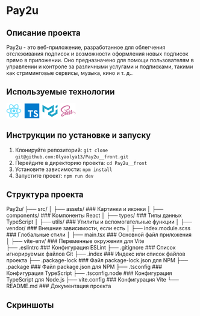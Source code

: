 # Pay2u

## Описание проекта

Pay2u - это веб-приложение, разработанное для облегчения отслеживания подписок и возможности оформления новых подписок прямо в приложении. Оно предназначено для помощи пользователям в управлении и контроле за различными услугами и подписками, такими как стриминговые сервисы, музыка, кино и т. д..

## Используемые технологии

<div>
<img src="https://github.com/devicons/devicon/blob/master/icons/react/react-original.svg" title="React" alt="React" width="40" height="40"/>&nbsp
  <img src="https://github.com/devicons/devicon/blob/master/icons/typescript/typescript-original.svg" title="typescript" alt="typescript" width="40" height="40"/>&nbsp;
  <img src="https://github.com/devicons/devicon/blob/master/icons/materialui/materialui-plain.svg" title="MUI" alt="MUI" width="40" height="40"/>&nbsp;
  <img src="https://github.com/devicons/devicon/blob/master/icons/sass/sass-original.svg" title="Sass" alt="Sass" width="40" height="40"/>&nbsp;
</div>

## Инструкции по установке и запуску

1. Клонируйте репозиторий: `git clone git@github.com:Olyaolya13/Pay2u__front.git`
2. Перейдите в директорию проекта: `cd Pay2u__front`
3. Установите зависимости: `npm install`
4. Запустите проект: `npm run dev`

## Структура проекта

Pay2u/
├── src/
│ ├── assets/ ### Картинки и иконки
│ ├── components/ ### Компоненты React
│ ├── types/ ### Типы данных TypeScript
│ ├── utils/ ### Утилиты и вспомогательные функции
│ ├── vendor/ ### Внешние зависимости, если есть
│ ├── index.module.scss ### Глобальные стили
│ ├── main.tsx ### Основной файл приложения
│ ├── vite-env/ ### Переменные окружения для Vite  
├── .eslintrc ### Конфигурация ESLint
├── .gitignore ### Список игнорируемых файлов Git
├── .index ### Индекс или список файлов проекта
├── .package-lock ### Файл package-lock.json для NPM
├── .package ### Файл package.json для NPM
├── .tsconfig ### Конфигурация TypeScript
├── .tsconfig.node ### Конфигурация TypeScript для Node.js
├── vite.config ### Конфигурация Vite
└── README.md ### Документация проекта

## Скриншоты
